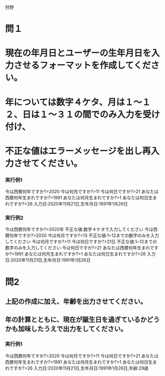 狩野  
# 問１  
# 現在の年月日とユーザーの生年月日を入力させるフォーマットを作成してください。  
# 年については数字４ケタ、月は１〜１２、日は１〜３１の間でのみ入力を受け付け、  
# 不正な値はエラーメッセージを出し再入力させてください。  

### 実行例1
今は西暦何年ですか?>2020
今は何月ですか?>11
今は何日ですか?>21
あなたは西暦何年生まれですか?>1991
あなたは何月生まれですか?>1
あなたは何日生まれですか?>26
入力日:2020年11月21日,生年月日:1991年1月26日

### 実行例2
今は西暦何年ですか?>2020年
不正な値:数字４ケタで入力してください
今は西暦何年ですか?>2020
今は何月ですか?>13
不正な値:1~12までの数字のみを入力してください
今は何月ですか?>11
今は何日ですか?>21日
不正な値:1~12までの数字のみを入力してください
今は何日ですか?>21
あなたは西暦何年生まれですか?>1991
あなたは何月生まれですか?>1
あなたは何日生まれですか?>26
入力日:2020年11月21日,生年月日:1991年1月26日

# 問2
## 上記の作成に加え、年齢を出力させてください。
## 年の計算とともに、現在が誕生日を過ぎているかどうかも加味したうえで出力をしてください。

### 実行例1
今は西暦何年ですか?>2020
今は何月ですか?>11
今は何日ですか?>21
あなたは西暦何年生まれですか?>1991
あなたは何月生まれですか?>1
あなたは何日生まれですか?>26
入力日:2020年11月21日,生年月日:1991年1月26日,年齢:29歳
